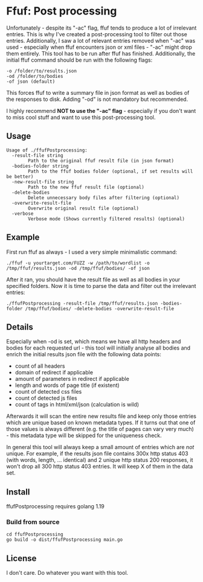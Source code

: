 # Ffuf: Post processing
Unfortunately - despite its "-ac" flag, ffuf tends to produce a lot of irrelevant entries. This is why I've created a post-processing tool to filter out those entries. 
Additionally, I saw a lot of relevant entries removed when "-ac" was used - especially when ffuf encounters json or xml files - "-ac" might drop them entirely.
This tool has to be run after ffuf has finished. Additionally, the initial ffuf command should be run with the following flags:

```
-o /folder/to/results.json
-od /folder/to/bodies
-of json (default)
```

This forces ffuf to write a summary file in json format as well as bodies of the responses to disk. 
Adding "-od" is not mandatory but recommended.

I highly recommend __NOT to use the "-ac" flag__ - especially if you don't want to miss cool stuff and want to use this
post-processing tool.

## Usage

```
Usage of ./ffufPostprocessing:
  -result-file string
        Path to the original ffuf result file (in json format)
  -bodies-folder string
        Path to the ffuf bodies folder (optional, if set results will be better)
  -new-result-file string
        Path to the new ffuf result file (optional)
  -delete-bodies
        Delete unnecessary body files after filtering (optional)
  -overwrite-result-file
        Overwrite original result file (optional)
  -verbose
        Verbose mode (Shows currently filtered results) (optional)
```

## Example

First run ffuf as always - I used a very simple minimalistic command:

```
./ffuf -u yourtarget.com/FUZZ -w /path/to/wordlist -o /tmp/ffuf/results.json -od /tmp/ffuf/bodies/ -of json
```

After it ran, you should have the result file as well as all bodies in your specified folders. Now it is time to parse the data and filter out the irrelevant entries:
```
./ffufPostprocessing -result-file /tmp/ffuf/results.json -bodies-folder /tmp/ffuf/bodies/ -delete-bodies -overwrite-result-file 
```

## Details

Especially when -od is set, which means we have all http headers and bodies for each requested url - this tool will initially
analyse all bodies and enrich the initial results json file with the following data points:

- count of all headers
- domain of redirect if applicable
- amount of parameters in redirect if applicable
- length and words of page title (if existent)
- count of detected css files
- count of detected js files
- count of tags in html/xml/json (calculation is wild)

Afterwards it will scan the entire new results file and keep only those entries which are unique based on known metadata types.
If it turns out that one of those values is always different (e.g. the title of pages can vary very much) - this metadata type 
will be skipped for the uniqueness check.

In general this tool will always keep a small amount of entries which are _not_ unique. For example, if the results json file
contains 300x http status 403 (with words, length, ... identical) and 2 unique http status 200 responses, it won't drop all 300 http status 403 entries. 
It will keep X of them in the data set.

## Install

ffufPostprocessing requires golang 1.19

### Build from source

```
cd ffufPostprocessing
go build -o dist/ffufPostprocessing main.go
```

## License

I don't care. Do whatever you want with this tool.